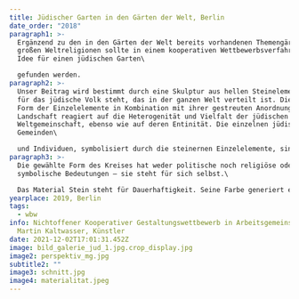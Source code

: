 ```yaml
---
title: Jüdischer Garten in den Gärten der Welt, Berlin
date_order: "2018"
paragraph1: >-
  Ergänzend zu den in den Gärten der Welt bereits vorhandenen Themengärten der
  großen Weltreligionen sollte in einem kooperativen Wettbewerbsverfahren eine
  Idee für einen jüdischen Garten\

  gefunden werden.
paragraph2: >-
  Unser Beitrag wird bestimmt durch eine Skulptur aus hellen Steinelementen, die
  für das jüdische Volk steht, das in der ganzen Welt verteilt ist. Die runde
  Form der Einzelelemente in Kombination mit ihrer gestreuten Anordnung in der
  Landschaft reagiert auf die Heterogenität und Vielfalt der jüdischen
  Weltgemeinschaft, ebenso wie auf deren Entinität. Die einzelnen jüdischen
  Gemeinden\

  und Individuen, symbolisiert durch die steinernen Einzelelemente, sind gleichsam als Gesamtensemble arrangiert – flächig, vertikal, verspielt und offen – aber auch jedes Element für sich stehend.
paragraph3: >-
  Die gewählte Form des Kreises hat weder politische noch religiöse oder andere
  symbolische Bedeutungen – sie steht für sich selbst.\

  Das Material Stein steht für Dauerhaftigkeit. Seine Farbe generiert einen positiven, hellen Ort.
yearplace: 2019, Berlin
tags:
  - wbw
info: Nichtoffener Kooperativer Gestaltungswettbewerb in Arbeitsgemeinschaft mit
  Martin Kaltwasser, Künstler
date: 2021-12-02T17:01:31.452Z
image: bild_galerie_jud_1.jpg.crop_display.jpg
image2: perspektiv_mg.jpg
subtitle2: ""
image3: schnitt.jpg
image4: materialitat.jpeg
---
```

